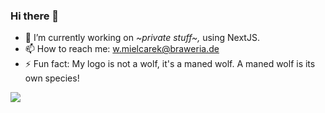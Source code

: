 ### Hi there 👋

- 🔭 I’m currently working on *\~private stuff\~,* using NextJS.
- 📫 How to reach me: [w.mielcarek@braweria.de](w.mielcarek@braweria.de)
- ⚡ Fun fact: My logo is not a wolf, it's a maned wolf. A maned wolf is its own species!

![](https://github-readme-stats.vercel.app/api/top-langs/?username=braweria&theme=vision-friendly-dark&layout=compact)
